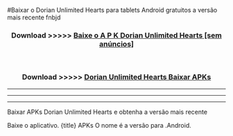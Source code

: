 #Baixar o Dorian Unlimited Hearts   para tablets Android gratuitos a versão mais recente fnbjd


<div align="center">
<h3>Download >>>>> <a href="https://pt-web.web.app/?pt= Dorian Unlimited Hearts ">Baixe o A P K Dorian Unlimited Hearts  [sem anúncios]</a></h3><br>

<h3>Download >>>>> <a href="https://pt-web.web.app/?pt= Dorian Unlimited Hearts ">Dorian Unlimited Hearts  Baixar APKs</a></h3>
</div>

----------------------------------------------------------

----------------------------------------------------------

----------------------------------------------------------

Baixar APKs Dorian Unlimited Hearts  e obtenha a versão mais recente

Baixe o aplicativo. {title} APKs O nome é a versão para .Android.


